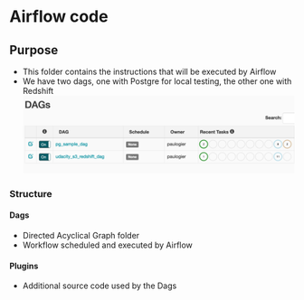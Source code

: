 # Airflow code
## Purpose
- This folder contains the instructions that will be executed by Airflow
- We have two dags, one with Postgre for local testing, the other one with Redshift
![Airflow_dags](https://github.com/ogierpaul/Udacity-Data-Engineer-NanoDegree/blob/master/99-Appendix/airflow_dags.png)

### Structure
#### Dags
- Directed Acyclical Graph folder 
- Workflow scheduled and executed by Airflow

#### Plugins
- Additional source code used by the Dags
